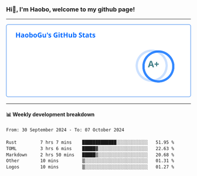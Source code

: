 <!--<h2 align="center"> Hi👋, I'm Haobo, welcome to my github page! </h2>-->
### Hi👋, I'm Haobo, welcome to my github page!
-------

<img href="https://github.com/HaoboGu" src="assets/stats.svg" alt="github stats" /> 

-------

#### 📊 **Weekly development breakdown**
<!--START_SECTION:waka-->

```txt
From: 30 September 2024 - To: 07 October 2024

Rust         7 hrs 7 mins    █████████████░░░░░░░░░░░░   51.95 %
TOML         3 hrs 6 mins    █████▓░░░░░░░░░░░░░░░░░░░   22.63 %
Markdown     2 hrs 50 mins   █████▒░░░░░░░░░░░░░░░░░░░   20.68 %
Other        10 mins         ▒░░░░░░░░░░░░░░░░░░░░░░░░   01.31 %
Logos        10 mins         ▒░░░░░░░░░░░░░░░░░░░░░░░░   01.27 %
```

<!--END_SECTION:waka-->
<!--
backup url: https://github-readme-status-dusky-ten.vercel.app/api?username=HaoboGu&count_private=true&show_icons=true&theme=transparent&border_color=2f80ed
-->
<!--
**HaoboGu/HaoboGu** is a ✨ _special_ ✨ repository because its `README.md` (this file) appears on your GitHub profile.

Here are some ideas to get you started:

- 🔭 I’m currently working on AI-assisted programming tools
- 🌱 I’m currently learning ...
- 👯 I’m looking to collaborate on ...
- 🤔 I’m looking for help with ...
- 💬 Ask me about ...
- 📫 How to reach me: ...
- 😄 Pronouns: ...
- ⚡ Fun fact: ...
-->
